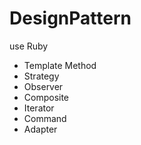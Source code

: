 # DesignPattern
use Ruby
- Template Method
- Strategy
- Observer
- Composite
- Iterator
- Command
- Adapter